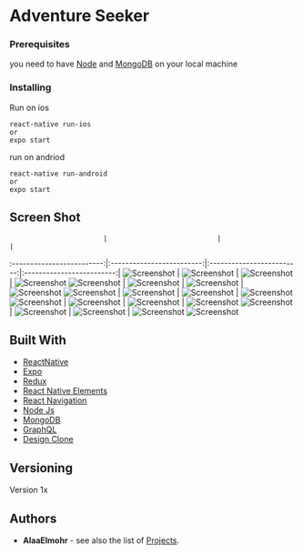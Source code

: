 # Adventure Seeker

### Prerequisites

you need to have [Node](https://nodejs.org/en/) and [MongoDB](https://docs.mongodb.com/manual/installation/) on your local machine

### Installing

Run on ios

```shell
react-native run-ios
or
expo start

```
run on andriod

```shell
react-native run-android
or
expo start
```
## Screen Shot
                           |                           |                           |  
:-------------------------:|:-------------------------:|:-------------------------:|:-------------------------:|
![Screenshot](Screenshots/1.png)  |  ![Screenshot](Screenshots/2.png) | ![Screenshot](Screenshots/3.png) | ![Screenshot](Screenshots/4.png)
![Screenshot](Screenshots/5.png)  |  ![Screenshot](Screenshots/6.png) | ![Screenshot](Screenshots/7.png) | ![Screenshot](Screenshots/8.png)
![Screenshot](Screenshots/9.png)  |  ![Screenshot](Screenshots/10.png) | ![Screenshot](Screenshots/11.png) | ![Screenshot](Screenshots/12.png)
![Screenshot](Screenshots/13.png)  |  ![Screenshot](Screenshots/14.png) | ![Screenshot](Screenshots/15.png) | ![Screenshot](Screenshots/16.png)
![Screenshot](Screenshots/17.png)  |  ![Screenshot](Screenshots/18.png) | ![Screenshot](Screenshots/19.png) | ![Screenshot](Screenshots/20.png)
![Screenshot](Screenshots/21.png)


## Built With

* [ReactNative](https://facebook.github.io/react-native/)
* [Expo](https://expo.io/)
* [Redux](https://redux.js.org)
* [React Native Elements](https://react-native-training.github.io/react-native-elements/docs/0.19.0/getting_started.html)
* [React Navigation](https://reactnavigation.org/)
* [Node Js](https://nodejs.org/en/)
* [MongoDB](https://www.mongodb.com/)
* [GraphQL](https://graphql.org/)
* [Design Clone](https://www.uplabs.com/posts/hash-trails-adventure-travel-app-ios)





## Versioning

Version 1x

## Authors

* **AlaaElmohr** - see also the list of [Projects](https://github.com/AlaaElmohr).
